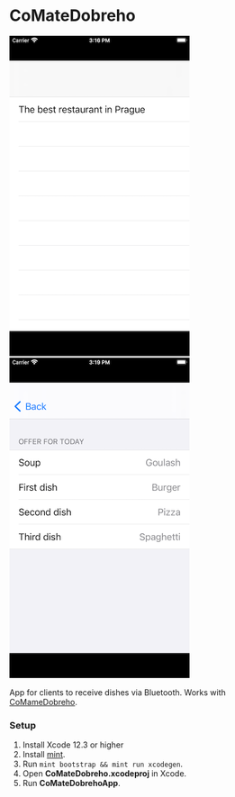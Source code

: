 # CoMateDobreho

![CoMateDobreho main screen](https://github.com/RomanPodymov/CoMateDobreho/blob/main/Screenshot/main.png "CoMateDobreho main screen")
![CoMateDobreho detail screen](https://github.com/RomanPodymov/CoMateDobreho/blob/main/Screenshot/detail.png "CoMateDobreho detail screen")

App for clients to receive dishes via Bluetooth. Works with [CoMameDobreho](https://github.com/RomanPodymov/CoMameDobreho).

### Setup

1. Install Xcode 12.3 or higher
2. Install [mint](https://github.com/yonaskolb/Mint).
3. Run `mint bootstrap && mint run xcodegen`.
4. Open **CoMateDobreho.xcodeproj** in Xcode.
5. Run **CoMateDobrehoApp**.
